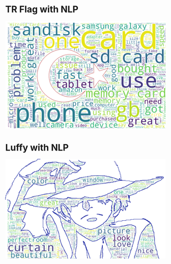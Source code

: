 # TR Flag with NLP
![Markdown Resim](https://github.com/recepbulbul/NLP_Entry/blob/main/FlagTR.png)
# Luffy with NLP
![Markdown Resim](https://github.com/recepbulbul/NLP_Entry/blob/main/Luffy_Amazon.png)
